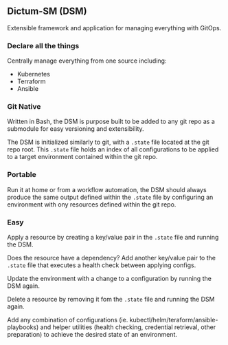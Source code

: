## Dictum-SM (DSM)
Extensible framework and application for managing everything with GitOps.

### Declare all the things
Centrally manage everything from one source including:
- Kubernetes
- Terraform
- Ansible  

### Git Native

Written in Bash, the DSM is purpose built to be added to any git repo as a submodule for easy versioning and extensibility.

The DSM is initialized similarly to git, with a `.state` file located at the git repo root. This `.state` file holds an index of all configurations to be applied to a target environment contained within the git repo.

### Portable
Run it at home or from a workflow automation, the DSM should always produce the same output defined within the `.state` file by configuring an environment with ony resources defined within the git repo. 

### Easy
Apply a resource by creating a key/value pair in the `.state` file and running the DSM. 

Does the resource have a dependency? Add another key/value pair to the `.state` file that executes a health check between applying configs.

Update the environment with a change to a configuration by running the DSM again.

Delete a resource by removing it fom the `.state` file and running the DSM again.

Add any combination of configurations (ie. kubectl/helm/teraform/ansible-playbooks) and helper utilities (health checking, credential retrieval, other preparation) to achieve the desired state of an environment. 




